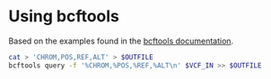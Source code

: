 # Using bcftools

Based on the examples found in the [bcftools documentation](https://samtools.github.io/bcftools/howtos/query.html).

```bash
cat > 'CHROM,POS,REF,ALT' > $OUTFILE
bcftools query -f '%CHROM,%POS,%REF,%ALT\n' $VCF_IN >> $OUTFILE
```
